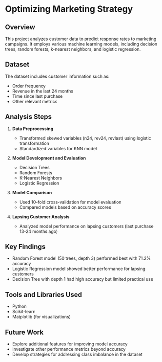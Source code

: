 # Optimizing Marketing Strategy

## Overview
This project analyzes customer data to predict response rates to marketing campaigns. It employs various machine learning models, including decision trees, random forests, k-nearest neighbors, and logistic regression.

## Dataset
The dataset includes customer information such as:
- Order frequency
- Revenue in the last 24 months
- Time since last purchase
- Other relevant metrics

## Analysis Steps

1. **Data Preprocessing**
   - Transformed skewed variables (n24, rev24, revlast) using logistic transformation
   - Standardized variables for KNN model

2. **Model Development and Evaluation**
   - Decision Trees
   - Random Forests
   - K-Nearest Neighbors
   - Logistic Regression

3. **Model Comparison**
   - Used 10-fold cross-validation for model evaluation
   - Compared models based on accuracy scores

4. **Lapsing Customer Analysis**
   - Analyzed model performance on lapsing customers (last purchase 13-24 months ago)

## Key Findings

- Random Forest model (50 trees, depth 3) performed best with 71.2% accuracy
- Logistic Regression model showed better performance for lapsing customers
- Decision Tree with depth 1 had high accuracy but limited practical use

## Tools and Libraries Used

- Python
- Scikit-learn
- Matplotlib (for visualizations)

## Future Work

- Explore additional features for improving model accuracy
- Investigate other performance metrics beyond accuracy
- Develop strategies for addressing class imbalance in the dataset
